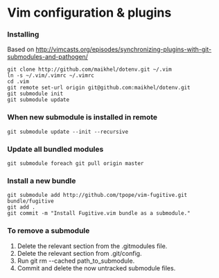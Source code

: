 # Vim configuration & plugins

### Installing

Based on http://vimcasts.org/episodes/synchronizing-plugins-with-git-submodules-and-pathogen/

```
git clone http://github.com/maikhel/dotenv.git ~/.vim
ln -s ~/.vim/.vimrc ~/.vimrc
cd .vim
git remote set-url origin git@github.com:maikhel/dotenv.git
git submodule init
git submodule update
```

### When new submodule is installed in remote
```
git submodule update --init --recursive
```

### Update all bundled modules
```
git submodule foreach git pull origin master
```
### Install a new bundle
```
git submodule add http://github.com/tpope/vim-fugitive.git bundle/fugitive
git add .
git commit -m "Install Fugitive.vim bundle as a submodule."
```
### To remove a submodule
1. Delete the relevant section from the .gitmodules file.
1. Delete the relevant section from .git/config.
1. Run git rm --cached path_to_submodule.
1. Commit and delete the now untracked submodule files.
